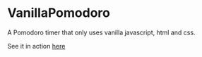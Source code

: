 # VanillaPomodoro
A Pomodoro timer that only uses vanilla javascript, html and css.

See it in action [here](https://vanilla-timer.surge.sh/)
